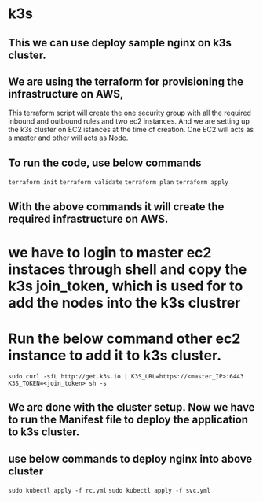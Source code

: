 # k3s
## This we can use deploy sample nginx on k3s cluster. 
## We are using the terraform for provisioning the infrastructure on AWS, 
This terraform script will create the one security group with all the required inbound and outbound rules and two ec2 instances. 
And we are setting up the k3s cluster on EC2 istances at the time of creation. One EC2 will acts as a master and other will acts as Node. 
## To run the code, use below commands 
``` terraform init ```
``` terraform validate ```
``` terraform plan ```
``` terraform apply ```
## With the above commands it will create the required infrastructure on AWS. 
# we have to login to master ec2 instaces through shell and copy the k3s join_token, which is used for to add the nodes into the k3s clustrer 
# Run the below command other ec2 instance to add it to k3s cluster. 
``` sudo curl -sfL http://get.k3s.io | K3S_URL=https://<master_IP>:6443 K3S_TOKEN=<join_token> sh -s ```
## We are done with the cluster setup. Now we have to run the Manifest file to deploy the application to k3s cluster. 
## use below commands to deploy nginx into above cluster 
``` sudo kubectl apply -f rc.yml ``` 
``` sudo kubectl apply -f svc.yml ``` 
